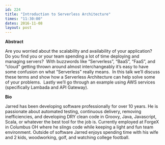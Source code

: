 ```yaml
---
id: 224
title: "Introduction to Serverless Architecture"
times: "11:30:00"
dates: 2016-11-08
layout: post
---
```

 **Abstract**

Are you worried about the scalability and availability of your application?&nbsp; Do you find you or your team spending a lot of time deploying and managing servers?&nbsp; With buzzwords like “Serverless”, “BaaS”, “FaaS”, and “cloud" getting thrown around almost interchangeably it’s easy to have some confusion on what “Serverless" really means.&nbsp; In this talk we’ll discuss these terms and show how a Serverless Architecture can help solve some of your problems.&nbsp; Lastly we’ll go through an example using AWS services (specifically Lambada and API Gateway).  

**Bio**

Jarred has been developing software professionally for over 10 years. He is passionate about automated testing, continuous delivery, removing inefficiencies, and developing DRY clean code in Groovy, Java, Javascript, Scala, or whatever the best tool for the job is. Currently employed at ForgeX in Columbus OH where he slings code while keeping a light and fun team environment. Outside of software Jarred enjoys spending time with his wife and 2 kids, woodworking, golf, and watching college football.

